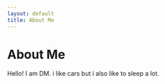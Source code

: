 ```yaml
---
layout: default
title: About Me
---
```

# About Me
Hello! I am DM.
i like cars but i also like to sleep a lot.
